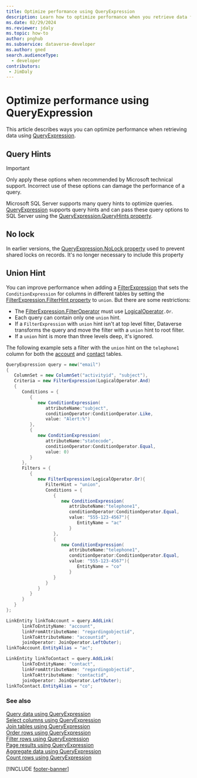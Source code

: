 ```yaml
---
title: Optimize performance using QueryExpression
description: Learn how to optimize performance when you retrieve data from Microsoft Dataverse using QueryExpression.
ms.date: 02/29/2024
ms.reviewer: jdaly
ms.topic: how-to
author: pnghub
ms.subservice: dataverse-developer
ms.author: gned
search.audienceType: 
  - developer
contributors:
 - JimDaly
---
```

# Optimize performance using QueryExpression

This article describes ways you can optimize performance when retrieving data using [QueryExpression](/dotnet/api/microsoft.xrm.sdk.query.queryexpression).

## Query Hints

> [!IMPORTANT]
> Only apply these options when recommended by Microsoft technical support. Incorrect use of these options can damage the performance of a query.

Microsoft SQL Server supports many query hints to optimize queries. [QueryExpression](/dotnet/api/microsoft.xrm.sdk.query.queryexpression)
supports query hints and can pass these query options to SQL Server using the [QueryExpression.QueryHints property](/dotnet/api/microsoft.xrm.sdk.query.queryexpression.queryhints).

<!-- 
TODO Move the contents of this table to the SDK QueryExpression.QueryHints property page
[!INCLUDE [fetch-options-table](reference/includes/fetch-options-table.md)] 
-->


## No lock

In earlier versions, the [QueryExpression.NoLock property](/dotnet/api/microsoft.xrm.sdk.query.queryexpression.nolock) used to prevent shared locks on records. It's no longer necessary to include this property

## Union Hint

You can improve performance when adding a [FilterExpression](/dotnet/api/microsoft.xrm.sdk.query.filterexpression) that sets the `ConditionExpression` for columns in different tables by setting the [FilterExpression.FilterHint property](/dotnet/api/microsoft.xrm.sdk.query.filterexpression.filterhint) to `union`. But there are some restrictions:

- The [FilterExpression.FilterOperator](/dotnet/api/microsoft.xrm.sdk.query.filterexpression.filteroperator) must use [LogicalOperator](/dotnet/api/microsoft.xrm.sdk.query.logicaloperator)`.Or`.
- Each query can contain only one `union` hint.
- If a `FilterExpression` with `union` hint isn't at top level filter, Dataverse transforms the query and move the filter with a `union` hint to root filter.
- If a `union` hint is more than three levels deep, it's ignored.

The following example sets a filter with the `union` hint on the `telephone1` column for both the [account](../../reference/entities/account.md) and [contact](../../reference/entities/contact.md) tables.

```csharp
QueryExpression query = new("email")
{
   ColumnSet = new ColumnSet("activityid", "subject"),
   Criteria = new FilterExpression(LogicalOperator.And)
   {
      Conditions = {
         {
            new ConditionExpression(
               attributeName:"subject",
               conditionOperator:ConditionOperator.Like,
               value: "Alert:%")
         },
         {
            new ConditionExpression(
               attributeName:"statecode",
               conditionOperator:ConditionOperator.Equal,
               value: 0)
         }
      },
      Filters = {
         {
            new FilterExpression(LogicalOperator.Or){
               FilterHint = "union",
               Conditions = {
                  {
                     new ConditionExpression(
                        attributeName:"telephone1",
                        conditionOperator:ConditionOperator.Equal,
                        value: "555-123-4567"){
                           EntityName = "ac"
                        }
                  },
                  {
                     new ConditionExpression(
                        attributeName:"telephone1",
                        conditionOperator:ConditionOperator.Equal,
                        value: "555-123-4567"){
                           EntityName = "co"
                        }
                  }
               }
            }
         }
      }
   }
};        

LinkEntity linkToAccount = query.AddLink(
      linkToEntityName: "account",
      linkFromAttributeName: "regardingobjectid",
      linkToAttributeName: "accountid",
      joinOperator: JoinOperator.LeftOuter);
linkToAccount.EntityAlias = "ac";

LinkEntity linkToContact = query.AddLink(
      linkToEntityName: "contact",
      linkFromAttributeName: "regardingobjectid",
      linkToAttributeName: "contactid",
      joinOperator: JoinOperator.LeftOuter);
linkToContact.EntityAlias = "co";
```



### See also

[Query data using QueryExpression](overview.md)   
[Select columns using QueryExpression](select-columns.md)  
[Join tables using QueryExpression](join-tables.md)  
[Order rows using QueryExpression](order-rows.md)  
[Filter rows using QueryExpression](filter-rows.md)  
[Page results using QueryExpression](page-results.md)   
[Aggregate data using QueryExpression](aggregate-data.md)   
[Count rows using QueryExpression](count-rows.md)

[!INCLUDE [footer-banner](../../../../includes/footer-banner.md)]